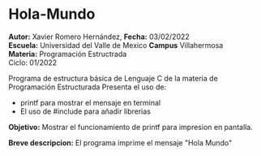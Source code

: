 # Hola-Mundo
<p><b>Autor:</b> Xavier Romero Hernández, <b>Fecha:</b> 03/02/2022 <br>
  <b>Escuela:</b> Universidad del Valle de Mexico <b>Campus</b> Villahermosa<br>
  <b>Materia:</b> Programación Estructrada<br>
Ciclo: 01/2022</p>

<p>Programa de estructura básica de Lenguaje C de la materia de Programación Estructurada
Presenta el uso de:
  <ul>
    <li>printf para mostrar el mensaje en terminal</li>
    <li>El uso de #include para añadir librerias</li>
  </ul>
</p>

<b>Objetivo:</b> Mostrar el funcionamiento de printf para impresion en pantalla.

<p><b>Breve descripcion:</b>
El programa imprime el mensaje "Hola Mundo"
</p>
